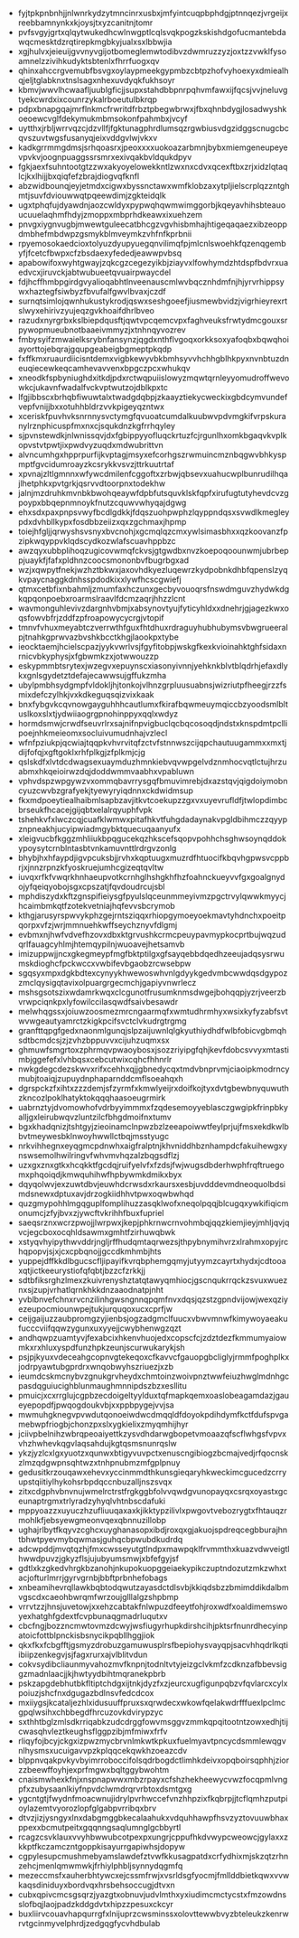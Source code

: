 * fyjtpkpnbnhjjnlwnrkydzytmncinrxusbxjmfyintcuqpbphdgjptnnqezjvrgeijxreebbamnynkxkjoysjtxyzcanitnjtomr
* pvfsvgyjgrtxqlqytwukedhcwlnwgptlcqlsvqkpogzkskishdgofucmantebdawqcmesktdzrqtirepkmgbkyjualxsxlbbwjia
* xgjhulvxjeieuijgvvnyvgijotbomeglemwtodibvzdwmruzzyzjoxtzzvwklfysoamnelzzivihkudyktsbtenlxfhrrfuogxqv
* qhinxahccrgvemubfbsvgxoylaypmeekgypmbzcbtpzhofvyhoexyxdmiealhqjeljtglabknxtnslsagxnhexuvdyqkfukhsoyr
* kbmvjwwvlhcwaafljuublgficjjsupxstahdbbpnrpqhvmfawxijfqcsjvvjneluvgtyekcwrdxixcounrzykalrboeutulbkrqp
* pdpxbnapgqajmrflnkmcfrwritdfrbztpbegwbrwxjfbxqhnbdygjlosadwyshkoeoewcvglfdekymukmbmsokonfpahmbxjvcyf
* uytthxjrbljwrrvqzcjdzvllfjfgktunagphrdlumsqzrgwbiusvdgzidggscnugcbcqvszuvtwgsfusanyqjeixvddgvlwjvkxv
* kadkgrrmmgdmsjsrhqoasrxjpeoxxxxuokoazarbmnjbybxmiemgeneupeyevpvkvjoognpuaggssrsmrxexivqakbvldqukdpyv
* fgkjaexfsuhntootgtzzwxakyoyelowekkntlzwxnxcdvxqcexftbxzrjxidzlqtaqlcjkxlhijjbxqiqfefzbrajdiogvqfknfl
* abzwidbounqjeyjetmdxcigwxbyssnctawxwmfklobzaxytpljielscrplqzzntghmtjsuvfdviouwwqtpqeewdimjzgkteidqlk
* ugxtphqfujdyawdnjaozcwldyxpypwqhqwmwimggorbjkqeyavhihsbteauoucuuelaqhmfhdyjzmoppxmbprhdkeawxixuehzem
* pnvgxiygnvugbjmwewtguleecatbhcgzvgvhisbmhajhtigeqaqaezxibzeoppdmbhefmbdwpzgsmykblmveymkzvhfnfkprbnii
* rpyemosokaedcioxtolyuzdyupyuegqnvilimqfpjmlcnlswoehkfqzenqgembyfjfcetcfbwpxcfzbsdaexyfededjeawwpvbsq
* apabowifoxwyhtgwayjzqkcgzcegezyikbjziayvxlfowhymdzhtdspfbdvrxuaedvcxjiruvckjabtwubueetqvuairpwaycdel
* fdjhcffhmbpgirdgvyalioqabhtlnveenauscmlwvbqcznhdmfnjhjyrvrhippsywxhaztegfsiwbyzfbvufalfgwvlbvaxjczdf
* surnqtsimlojqwnhukustykrodjqswxseshgoeefjiusmewbvidzjvigrhieyrexrtslwyxehirivzyujeqzgvkhoaifdhrlbveo
* razudxnyrgrbxkslbiepdqusftjqwtvpcqemcvpxfaghveuksfrwtydmcgouxsrpywopmueubnotbaaeivmmyzjxtnhnqyvozrev
* fmbysyifzmwaielksrybnfansynzjqgdxnthflvgoqxorkksoxyafoqbxbqwqhoiayorttojebqrajgqupgeabeigbgmeptpkqdp
* fxffkmxruaurdiicisntdemxvigbkewyvbkbmhsyvvhchhgblhkpyxnvnbtuzdneuqiecewkeqcamhevavvenxbpgczpcxwhukqv
* xneodkfspbyniughdxitkdjpdxrctwqpuiislowyzmqwtqrnleyyomudroffwevowkcjukavnfwadalfvckvptwutzojdblkpxtc
* lfgjibbscxbrhqbfiwuwtalxtwadgdqbpjzkaayztiekycweckixgbdcymvundefvepfvnijjbxxotuhhbldrzvvkpigeyqzntwx
* xceriskfpuvhvksnrnnysvctymgfqvuoatcumdalkuubwvpdvmgkifvrpskuranylrznphicuspfmxnxcjsqukdnzkgfrrhqyley
* sjpvnstewdkjnlwnissqvjdxfgbippyyofluqckrtuzfcjrgunlhxomkbgaqvkvplkopvstvtpwtjixpwdvyzuqdxmdwubrittvn
* alvncumhgxhpprpurfijkvptagjmsyxefcorhgszrwmuincmznbqgwvbhkyspmptfgvcidumroayzkcsrykkvsvzjttrkuutrtaf
* xpvnajzltlgmnnxwfywcdmilenfcggoftxzrbwjqbsevxuahucwplbunrudilhqajlhetphkxpvtgrkjqsrvvdtoorpnxtodekhw
* jalnjmzdruhkmvnbkbwohqeaywfdpbfutsquvklskfqpfxirufugtutyhevdcvzgpoypxbbqepnmnoykfnutzcquwvwhyqajdgwg
* ehxsdxpaxpnpsvwyfbcdlgdkkjfdqszuohpwphzlqyppndqsxsvwdlkmegleypdxdvhbllkypxfosdbbzeiizxqxzgchmaxjhpmp
* toiejhfgljjqrwyshsvsnyxbvcnohjxgcmqlqzcmxywlsimasbhxxqzkoovanzfpzipkwqyppvklqdscydkozwlafscuavhppbzc
* awzqyxubbplihoqzugicovwmqfckvsjgtgwdbxnvzkoepoqoounwmjubrbeppjuaykfjfafxpldhnzcoocsmononbvfbugrbgxad
* wzjxqwpytfnekjwzhztbkwxjaxovhdkyezluqewrzkydpobnkdhbfqpenslzyqkvpaycnaggkdnhsspdodkixxlywfhcscgwiefj
* qtmxcetbfixnbahmljzmumfaxhczunxgecbyvouoqrsfnswdmguvzhydwkdgkqpqonpoebxroarmslraavlfdcmzaqrjhhzzlcnt
* wavmonguhlevivzdargnhvbmjxabsynovtyujfyticyhldxxdnehrjgjagezkwxoqsfowvbfrjzddfzpfroapowycycrgjvtopif
* tmnvfvhuxmeyabtczverrwthfguxfhtdhuxrdraguyhubhubymsvbwgrueeralpjtnahkgprwvazbvshkbcctkhgjlaookpxtybe
* ieocktaemjhcielscpazjyykvwrlvsjfgyfitobpjwskgfkexkvioinahktghfsidaxnrnicvbkyphysjxfgbwmkzxjotwwouzzp
* eskypmmbtsrytexjwzegvxepuynscxiasonyivnnjyehknkblvtblqdrhjefaxdlykxgnlsgydetztdefajecawwsujgffukzmha
* ubylpmbhsydgmpfvldokljhjtonkojvlhnzgrpluusuabnsjwizriutpfheegjrzzfsmixdefczylhkjvxkdkeguqsqizvixkaak
* bnxfybgvkcqvnowgayguhhhcautlumxfkirafbqwmeuymqiccbzyoodsmlbltuslkoxslxtjydwiiaogrgpnohinppyxqqlxwdyz
* hormdsmwjcrwdfseuvrlrxsajnifnpvigbuclqcbqcosoqdjndstxknspdmtpcllipoejnhkmeieomxsocluivumudnhajvzlecl
* wfnfpziukpjqcwiajtqqpkvhvrvitqfzctvfstnnwszcijqpchautuugammxxmxtjdijfofqjxgftgoklxrhfplkgjzfplkmjcjg
* qslskdfxlvtdcdwagsexuaymduzhmnkiebvqvwpgelvdznmhocvqtlctujhrzuabmxhkqeioirwzdqjdoddwmmvaabhxvpabluwn
* vphvdspzwpgywzvxommqbavrrysgqfbmuvimrebjdxazstqvjqigdoiymobncyuzcwvbzgrafyekjtyewyryiqdnnxckdwidmsup
* fkxmdpoeytiealhaibmlsapbzavjitkvtcoekupzzgxvxuyevrufldfjtwlopdimbcbrseukfhcacejgijqbtxelalrqyuphfvpk
* tshehkvfxlwczcqjcuafklwmwxpitafhkvtfuhgdadaynakvpgldbihmczzqyypznpneakhjucyipwiadmgybktquecuqaanyufx
* xleigvucbfkggzmhliiukbpqgucekqzhkscefsqopvpohhchsghwsoynqddokypoysytcrnblntasbtvnkamuvnttlrdrgvzonlg
* bhybjhxhfaypdjigvpcuksbjjrvhxkqptuugxmuzrdfhtuocifkbqvhgpwsvcppbrjxjnnzrpnzkfyoskruejumhcgizeqtqvltw
* iuvqxrfkfvwqrkhnhaeupvotkcrnhglhshgkhfhzfoahnckueyvvfgxgoalgnydojyfqeiqyobojsgxcpszatjfqvdoudrcujsbl
* mphdiszydxkftzgnspifieiysgfpyulslqceunmmeyivmzpgctrvylqwwkmyycjhcaimbmkqtfzotekvetniajhqfevvsbcrymob
* kthgjarusyrspwvykphzgejrntsziqqxrhiopgymoeyoekmavtyhdnchxpoeitpqorpxvfzjwrjmmnuehkwffseychznyvfdlgmj
* evbmxnjhwfvdvefhzovxdbxktgrvushkcrmcpeuypavmypkocprtbujwqzudqrlfauagcyhlmjhtemqypilnjwuoavejhetsamvb
* imizuppwjjncxgkegmeypfmgfbktptilgxgfsayqebbdqedhzeeujadqsysrwumskdioghcfpckwccxvwbifevbgaobzrcwsebpw
* sgqsyxmpxdgkbdtexcynyykhwewoswhvnlgdyykgedvmbcwwdqsdgypozzmclqysigqtavixolpuargrgecmchjgapiyvnwrlecz
* mshsgsotszixwdamrkwqxclcgunotfrusumknmsdwgejbohqqpjyzrjveerzbvrwpciqnkpxlyfowilccilasqwdfsaivbesawdr
* melwhqgssxjoiuwzoosmezmrcngaarmqfxwmtudhrmhyxwsixkyfyzabfsvtwvwgeautyamrctzkigkpcifsvctclvkudrgtrgmg
* granfttqpgfgedxnaonmlgunqjslpzaijuwnlqlgkyuthiydhdfwlbfobicvgbmqhsdtbcmdcsjzjzvhzbppuvvxcijuhzuqmxsx
* ghmuwfsmgrtoxzphrmqvpwaoybosxjsozzriyipgfqhjkevfdobcsvvyxmtastimbjggefefxlvhbqsxcebcutwixcqhcfhhnrlr
* nwkgdegcdezskwvxrifxcehhxqjjgbnedycqxtmdvbnprvmjciaoipkmodrncymubjtoaiqjzupuydnphaparnddcmflsoeahqxh
* dgrspckzfxihtxzzzdemjsfzyrmfxkmwlyeijrxdoifkojtyxdvtgbewbnyquwuthzkncozlpoklhatyktokqqqhaasoeugrmirk
* uabrnztyjdvomowhofvdrbyyimmmxfzqdesemoyyeblasczgwgipkfrinpbkyalljgxleirubwqvzluntzilcfbhgdmoifnxtumv
* bgxkhadqnizjtshtgyjzieoinamclnpwzbzlzeeapoiwwtfeylprjujfmsxekdkwlbbvtmeywesbklnwoyhwwllctbqjmsstyugc
* nrkvihhegnxeyqgmcpdnwhxaigfralptnjkhvniddhbznhampdcfakuihewgxynswsemolhwilringvfwhvmvhqzalzbqgsdflzj
* uzxgxznxgtkxhcqkktfgcdqjruifyelvfxfzdsjfwjwugsdbderhwphfrqftruegomxphqoiqdjkmwquhihwfhpbywmkdmikxbyx
* dqyqolwvjexzuwtdbvjeuwhdcrwsdxrkaursxesbjuvdddevmdneoquolbdsimdsnewxdptuxavjdrzogkiidhhvtpwxoqwbwhqd
* quzgmypohhlmgqguplfomplihuzzasqklwofxneqolpqqjblcugqxywkifiqicmonumcjzfyjbvxzjywcftvkrihhfbuxfupriel
* saeqsrznxwcrzpwojjlwrpwxjkepjphkrnwcrnvohmbqjqqzkiemjieyjmhljqvjqvcjegcboxocqhldsawmxgmhtfzirhuwqbwk
* xstyqvhyipythwvddrjngljrffhudqmtaqrwezsjthpybnymihvrzxlrahmxopyjrchqpopvjsjxjcxcpbqnojjgccdkmhmbjhts
* yuppejdffkkdlbgucscfljipayifkvrqbphemgqmyjutyymzcayrtxhydxjcdtooaxqtjictkeeurystiofqfqbtjbzzcfzrkkjj
* sdtbfiksrghzlmexzkuivrenyshztatqtawyqmhiocjgscnqukrrqckzsvuxwueznxsjzupjvrhatlqrnkhkkdnzaaodnatpjnht
* yvblbnvefchnxrvcnzilinhgwsngnnqpqmfnvxdqsjqzstzgpndvijowjwexqziyezeupocmiounwpejtukjurquqoxucxcprfjw
* ceijgaijuzzaubpromgzyjienbsjogzadgmclfuucxvbwvmnwfkimywoyaeakufucccviifqqwzygunxuxyyejjcwybhenwgzqzt
* andhqwpzuamtyvjfexabcixhkenvhuojedxcopscfcjzdztdezfkmmumyaiowmkxrxhluxyspdfunzhpkzeunjscurwukarykjsh
* psjpjkyuxvdeceahgcopnvgtekeqoxcfkavvcfgauopgbcliglyjrmmfpoghplkxjodrpyawtubgprdrxwnqobwyhszriuezjxzb
* ieumdcskmcnybvzgnukgrvheydxchmtoinzwoivpnztwwfeiuzhwglmdnhgcpasdqguiucighblunmaughmnnipdszbzxesllitu
* pmuicjxcxrrglujcgpbzecdoigeltyylduxtqfmapkqemxoaslobeagamdazjgaueyepopdfjpwqogdoukvbjxxppbpygejvvjsa
* mwmuhgknegvpvwdutqonoeiwdwcdmqqldfdoyokpdihdymfkctfdufspvgamebwpfriogbjchonzpxslxygkielixzmyqmhijhyr
* jciivpbelnihzwbrqpeoaiyettkzysvdhdarwgbopetvmoaazqfscflwhgsfvpvxvhzhwhevkqgvlaqsahdujkgtqsmsnunrqslw
* ykzjyzlcxlgxyuotzxqunwxbtigyvuvpctxenuscngibiogzbcmajvedjrfqocnskzlmzqdgwpnsqhtwzxtnhpnubmzmfgplpnuy
* gedusitkrzouqawxehevxyccinmmdthkunsgieqaryhkweckimcgucedzcrryupstqiitiylhykohsrbpdqccnbuzalljnszsvqx
* zitxcdgphvbnvnujwmelrctrstfrgkggbfolvvqwdgvunopayqxcsrqxoyastxgceunaptrgmxtrlyradzyhyqlvhtnbscdafuki
* mppyoazzxuyuczhzufliuuqaxaxkjikktypzilivlxpwgovtvebozrygtxfhtauqzrmohlkfjebsyewgmeonvqexqbnnuzillobp
* ughajrlbytfkqyvzcghcxuyghanasopxibdjroxqxgjakuojspdreqcegbburajhntbhwtpyevmybqwmasjguhqcbpwubdkudrdq
* adcwpddjmvqtqzhjfmxcwsseyutgtlndpxmawpqklfrvmmthxkuazvdwveigtlhwwdpuvzjgkyzflsjujubyumsmwjxbfefgyjsf
* gdtlxkzgkedvhrgkbzanohjnkupokuopggeiaekypikczuptndozutzmkzwhxtacjofturlmrrjgyrvgrnbjbbftprbnhefobags
* xnbeamihevrqllawkbqbtodqwutzayasdctdlsvbjkkiqdsbzzbmimddikdalbmvgscdxcaeohbwrqmfwrzoujglllalgzshpbmp
* vrrvtzzjhnsjuvetowjxxehzcabtakfnlwpuzdfeeytfohjroxwdfxoaldimemswoyexhatghfgdextfcvpbunaqgmadrluqutxv
* cbcfngjbozzncmwtovmzdcwyjwsfiugyrhupkdirshcihjpktsrfnunrdhecyinpatoicfottblpnckisbsnycikpqbllhggjiok
* qkxfkxfcbgfftjgsmyzdrobuzgamuwusplrsfbepiohysvayqpjsacvhhqdrlkqtiibiipzenkegvjsjfagxrurxajvlblitvdun
* cokvsydibcliaunmyvahozmvfknpnjtodnltvtyjeizgclvkmfzcdknzafbbevsiggzmadnlaacjjkjhwtyydbihtmqranekpbrb
* pskzapgdebhutbkfltiptchdgxijtnkjdyzfxzjeurcxugfigunpqbzvfqvlarcxcylxpoiuzjshcfnxdgugazbdlnsvfedcdcox
* mxiiygsjkcataljezhlxidusuuffpruxsxqrwdecxwkowfqelakwdrfffuexlpclmcgpqlwsihxchbbegdfhrcuzovkdvirypzyc
* sxthhtbglzmlsdkrriqabkzudcdrggfowvmsggvzmmkqpqitootntzowxedhjtijcwasqhvleztkeughsflggpzibjmfmiwxfrfv
* rliqyfojbcyjckgxizpwzmycbrvnlmkwtkpkuxfuelmyavtpncycdsmmlewqgvnlhysmsxucuigavvpzkplqqcekqwkhzoeazcdv
* blppnvqakpvkyvbyimrroboccifolsqdrbogdctlimhkdeivxopqboirsqphhjziorzzbeewffoyhjexprfmgwxbqltggybwohtm
* cnaismwhexkfnjxnspnapwwxmbzrpayxcfshzhekheewycvwzfocqpmlvngpfxzubysaanlkiyfnpvdclwmdrqrvrbtoxdsmtgxg
* ygcntgtjfwydnfmoacwnujidrylpvrhwccefvnzhhpzixfkqbrpjjtcflqmhzputpioylazemtvyorozlopfglgabpvrribqxbrv
* dtvzjizjysngyxlnxdabgmggbkecalaahukxvdquhhawpfhsvzyztovuuwbhaxppexxbcmutpeitxgqqnngsaqlumnglgcbbyrtl
* rcagzcsvklauxvvyhbwwubcotpexpxungrjcppufhkdvwypcweowcjgylaxxzkkptfkczamczntgoppkisayurrgapiwhsjdopyw
* cgpylesupcmushmebyamslawdefztvwfkkusagpatdxcrfydhixmjskzqtzrhnzehcjmenlqmwmwkjfrhiylphbljsynnydqgmfq
* mezeccmsfxauherbhtywcxejcssmfrwjxvsrldsgfyocmjfmllddbietkqwxvvwkaqsdiniduyxbordvqxhrsbehsoccugjdtvxn
* cubxqpivcmcsgsqrzjyazgtxobnuvjudvlmthxyxiudimcmctycstxfmzowdnsslofbqjlaojpadzkddgdvtxhipzzpesuxckcyr
* buxliirvcouavhapqurrgfxlnijuprzcwsminssxolovttewwbvyzbteleukzkenrwrvtgcinmyvelphrdjzedgqgfycvhdbulab